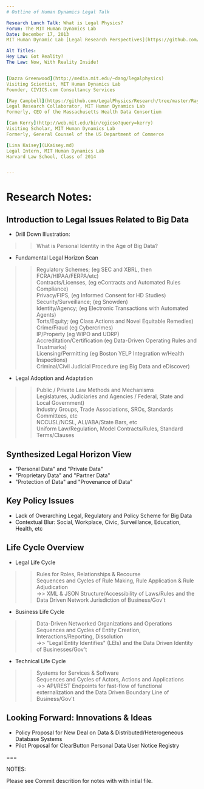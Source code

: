```yaml
---
# Outline of Human Dynamics Legal Talk

Research Lunch Talk: What is Legal Physics?  
Forum: The MIT Human Dynamics Lab   
Date: December 17, 2013  
MIT Human Dynamic Lab [Legal Research Perspectives](https://github.com/dazzaji/happening/blob/master/CamKerry-Joins-MITHumanDynamicsLab.md)  

Alt Titles:  
Hey Law: Got Reality?  
The Law: Now, With Reality Inside!


[Dazza Greenwood](http://media.mit.edu/~dang/legalphysics) 
Visiting Scientist, MIT Human Dynamics Lab
Founder, CIVICS.com Consultancy Services

[Ray Campbell](https://github.com/LegalPhysics/Research/tree/master/RayCampbell)
Legal Research Collaborator, MIT Human Dynamics Lab
Formerly, CEO of the Massachusetts Health Data Consortium

[Cam Kerry](http://web.mit.edu/bin/cgicso?query=kerry)
Visiting Scholar, MIT Human Dynamics Lab
Formerly, General Counsel of the US Department of Commerce 

[Lina Kaisey](LKaisey.md)
Legal Intern, MIT Human Dynamics Lab
Harvard Law School, Class of 2014


---
```


# Research Notes:


## Introduction to Legal Issues Related to Big Data
 - Drill Down Illustration: 
  >> What is Personal Identity in the Age of Big Data?
 - Fundamental Legal Horizon Scan  
  >> Regulatory Schemes; (eg SEC and XBRL, then FCRA/HIPAA/FERPA/etc)  
  >> Contracts/Licenses, (eg eContracts and Automated Rules Compliance)  
  >> Privacy/FIPS, (eg Informed Consent for HD Studies)  
  >> Security/Surveillance; (eg Snowden)  
  >> Identity/Agency; (eg Electronic Transactions with Automated Agents)  
  >> Torts/Equity; (eg Class Actions and Novel Equitable Remedies)  
  >> Crime/Fraud (eg Cybercrimes)  
  >> IP/Property (eg WIPO and UDRP)  
  >> Accreditation/Certification (eg Data-Driven Operating Rules and Trustmarks)  
  >> Licensing/Permitting (eg Boston YELP Integration w/Health Inspections)  
  >> Criminal/Civil Judicial Procedure (eg Big Data and eDiscover)  
 - Legal Adoption and Adaptation  
  >> Public / Private Law Methods and Mechanisms  
  >> Legislatures, Judiciaries and Agencies / Federal, State and Local Government)  
  >> Industry Groups, Trade Associations, SROs, Standards Committees, etc  
  >> NCCUSL/NCSL, ALI/ABA/State Bars, etc  
  >> Uniform Law/Regulation, Model Contracts/Rules, Standard Terms/Clauses  

## Synthesized Legal Horizon View
 - "Personal Data" and "Private Data"
 - "Proprietary Data" and "Partner Data"
 - "Protection of Data" and "Provenance of Data"

## Key Policy Issues
 - Lack of Overarching Legal, Regulatory and Policy Scheme for Big Data
 - Contextual Blur: Social, Workplace, Civic, Surveillance, Education, Health, etc

## Life Cycle Overview 
 - Legal Life Cycle    
  >> Rules for Roles, Relationships & Recourse  
  >> Sequences and Cycles of Rule Making, Rule Application & Rule Adjudication  
   ->> XML & JSON Structure/Accessibility of Laws/Rules and the Data Driven Network Jurisdiction of Business/Gov't  
 - Business Life Cycle   
  >> Data-Driven Networked Organizations and Operations  
  >> Sequences and Cycles of Entity Creation, Interactions/Reporting, Dissolution  
   ->>  "Legal Entity Identifies" (LEIs) and the Data Driven Identity of Businesses/Gov't  
 - Technical Life Cycle  
  >> Systems for Services & Software  
  >> Sequences and Cycles of Actors, Actions and Applications  
   ->> API/REST Endpoints for fast-flow of functional externalization and the Data Driven Boundary Line of Business/Gov't  

## Looking Forward: Innovations & Ideas  
 - Policy Proposal for New Deal on Data & Distributed/Heterogeneous Database Systems   
 - Pilot Proposal for ClearButton Personal Data User Notice Registry   
 
 ===
 
NOTES:
 
Please see Commit descrition for notes with with intial file. 
